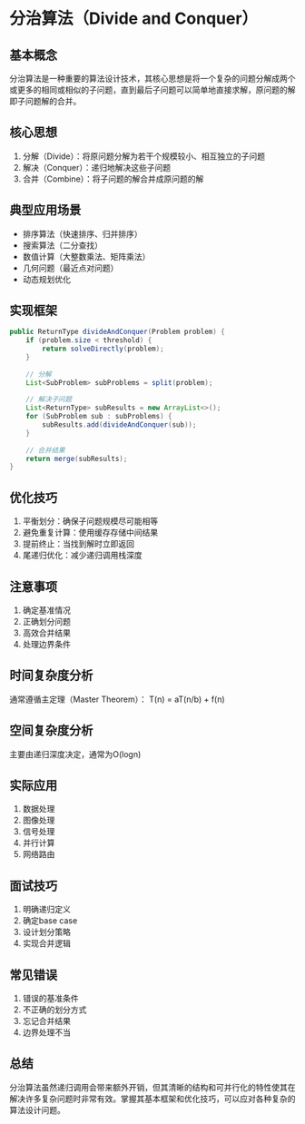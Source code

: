 # 分治算法（Divide and Conquer）

## 基本概念
分治算法是一种重要的算法设计技术，其核心思想是将一个复杂的问题分解成两个或更多的相同或相似的子问题，直到最后子问题可以简单地直接求解，原问题的解即子问题解的合并。

## 核心思想
1. 分解（Divide）：将原问题分解为若干个规模较小、相互独立的子问题
2. 解决（Conquer）：递归地解决这些子问题
3. 合并（Combine）：将子问题的解合并成原问题的解

## 典型应用场景
- 排序算法（快速排序、归并排序）
- 搜索算法（二分查找）
- 数值计算（大整数乘法、矩阵乘法）
- 几何问题（最近点对问题）
- 动态规划优化

## 实现框架
```java
public ReturnType divideAndConquer(Problem problem) {
    if (problem.size < threshold) {
        return solveDirectly(problem);
    }
    
    // 分解
    List<SubProblem> subProblems = split(problem);
    
    // 解决子问题
    List<ReturnType> subResults = new ArrayList<>();
    for (SubProblem sub : subProblems) {
        subResults.add(divideAndConquer(sub));
    }
    
    // 合并结果
    return merge(subResults);
}
```

## 优化技巧
1. 平衡划分：确保子问题规模尽可能相等
2. 避免重复计算：使用缓存存储中间结果
3. 提前终止：当找到解时立即返回
4. 尾递归优化：减少递归调用栈深度

## 注意事项
1. 确定基准情况
2. 正确划分问题
3. 高效合并结果
4. 处理边界条件

## 时间复杂度分析
通常遵循主定理（Master Theorem）：
T(n) = aT(n/b) + f(n)

## 空间复杂度分析
主要由递归深度决定，通常为O(logn)

## 实际应用
1. 数据处理
2. 图像处理
3. 信号处理
4. 并行计算
5. 网络路由

## 面试技巧
1. 明确递归定义
2. 确定base case
3. 设计划分策略
4. 实现合并逻辑

## 常见错误
1. 错误的基准条件
2. 不正确的划分方式
3. 忘记合并结果
4. 边界处理不当

## 总结
分治算法虽然递归调用会带来额外开销，但其清晰的结构和可并行化的特性使其在解决许多复杂问题时非常有效。掌握其基本框架和优化技巧，可以应对各种复杂的算法设计问题。
